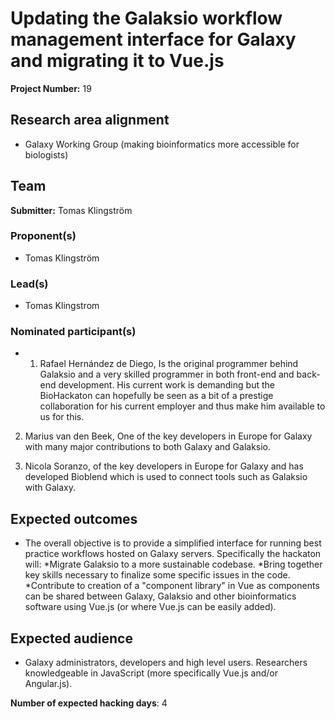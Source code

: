 # Updating the Galaksio workflow management interface for Galaxy and migrating it to Vue.js

**Project Number:** 19

## Research area alignment

- Galaxy Working Group
 (making bioinformatics more accessible for biologists)

## Team

**Submitter:** Tomas Klingström

### Proponent(s)

- Tomas Klingström

### Lead(s)

- Tomas Klingstrom

### Nominated participant(s)

- 1. Rafael Hernández de Diego, Is the original programmer behind Galaksio and a very skilled programmer in both front-end and back-end development. His current work is demanding but the BioHackaton can hopefully be seen as a bit of a prestige collaboration for his current employer and thus make him available to us for this.
 
 2. Marius van den Beek, One of the key developers in Europe for Galaxy with many major contributions to both Galaxy and Galaksio.
 
 3. Nicola Soranzo, of the key developers in Europe for Galaxy and has developed Bioblend which is used to connect tools such as Galaksio with Galaxy.

## Expected outcomes

- The overall objective is to provide a simplified interface for running best practice workflows hosted on Galaxy servers. Specifically the hackaton will:
 *Migrate Galaksio to a more sustainable codebase.
 *Bring together key skills necessary to finalize some specific issues in the code.
 *Contribute to creation of a "component library" in Vue as components can be shared between Galaxy, Galaksio and other bioinformatics software using Vue.js (or where Vue.js can be easily added).

## Expected audience

- Galaxy administrators, developers and high level users.
 Researchers knowledgeable in JavaScript (more specifically Vue.js and/or Angular.js).

**Number of expected hacking days**: 4

